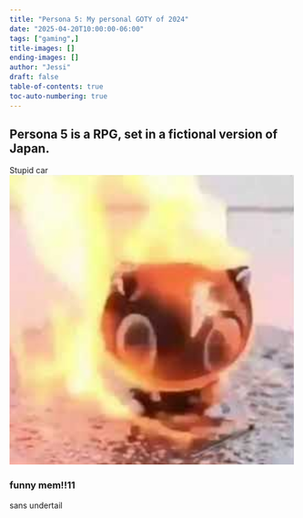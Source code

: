 ```yaml
---
title: "Persona 5: My personal GOTY of 2024"
date: "2025-04-20T10:00:00-06:00"
tags: ["gaming",]
title-images: []
ending-images: []
author: "Jessi"
draft: false
table-of-contents: true
toc-auto-numbering: true
---
```

<!-- introduction -->
## Persona 5 is a RPG, set in a fictional version of Japan.
Stupid car
![fuck_you_morgana](/persona_5/burning_car.png)
<!--more-->
<!-- rest of the content -->
### funny mem!!11
sans undertail
